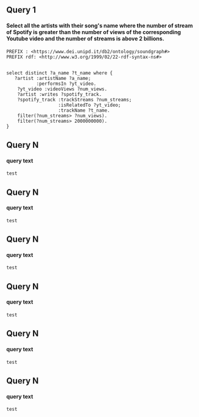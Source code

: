 ## Query 1

#### Select all the artists with their song's name where the number of stream of Spotify is greater than the number of views of the corresponding Youtube video and the number of streams is above 2 billions.

```
PREFIX : <https://www.dei.unipd.it/db2/ontology/soundgraph#>
PREFIX rdf: <http://www.w3.org/1999/02/22-rdf-syntax-ns#>


select distinct ?a_name ?t_name where {
   ?artist :artistName ?a_name;
           :performsIn ?yt_video.
    ?yt_video :videoViews ?num_views.
    ?artist :writes ?spotify_track.
    ?spotify_track :trackStreams ?num_streams;
    			   :isRelatedTo ?yt_video;
				   :trackName ?t_name.
    filter(?num_streams> ?num_views).
    filter(?num_streams> 2000000000).
}
```

## Query N

#### query text

```test```

## Query N

#### query text

```test```
## Query N

#### query text

```test```
## Query N

#### query text

```test```
## Query N

#### query text

```test```
## Query N

#### query text

```test```